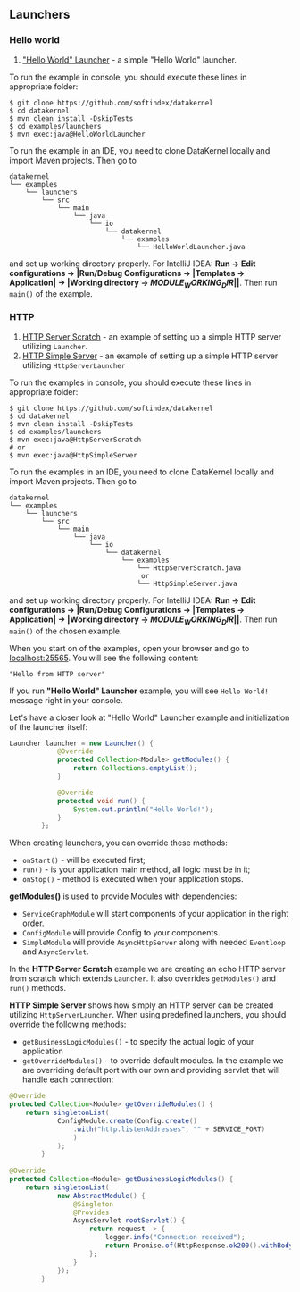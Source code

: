 ## Launchers

### Hello world
1. ["Hello World" Launcher](https://github.com/softindex/datakernel/blob/master/examples/launchers/src/main/java/io/datakernel/examples/HelloWorldLauncher.java) - 
a simple "Hello World" launcher.

To run the example in console, you should execute these lines in appropriate folder:
```
$ git clone https://github.com/softindex/datakernel
$ cd datakernel
$ mvn clean install -DskipTests
$ cd examples/launchers
$ mvn exec:java@HelloWorldLauncher
```

To run the example in an IDE, you need to clone DataKernel locally and import Maven projects. Then go to 
```
datakernel
└── examples
    └── launchers
        └── src
            └── main
                └── java
                    └── io
                        └── datakernel
                            └── examples
                                └── HelloWorldLauncher.java
```
and set up working directory properly. For IntelliJ IDEA:
**Run -> Edit configurations -> |Run/Debug Configurations -> |Templates -> Application| -> |Working directory -> 
$MODULE_WORKING_DIR$||**.
Then run `main()` of the example.

### HTTP
1. [HTTP Server Scratch](https://github.com/softindex/datakernel/blob/master/examples/launchers/src/main/java/io/datakernel/examples/HttpServerScratch.java) - 
an example of setting up a simple HTTP server utilizing `Launcher`.
2. [HTTP Simple Server](https://github.com/softindex/datakernel/blob/master/examples/launchers/src/main/java/io/datakernel/examples/HttpSimpleServer.java) - 
an example of setting up a simple HTTP server utilizing `HttpServerLauncher`

To run the examples in console, you should execute these lines in appropriate folder:
```
$ git clone https://github.com/softindex/datakernel
$ cd datakernel
$ mvn clean install -DskipTests
$ cd examples/launchers
$ mvn exec:java@HttpServerScratch
# or 
$ mvn exec:java@HttpSimpleServer
```

To run the examples in an IDE, you need to clone DataKernel locally and import Maven projects. Then go to 
```
datakernel
└── examples
    └── launchers
        └── src
            └── main
                └── java
                    └── io
                        └── datakernel
                            └── examples
                                └── HttpServerScratch.java
                                 or
                                └── HttpSimpleServer.java
```
and set up working directory properly. For IntelliJ IDEA:
**Run -> Edit configurations -> |Run/Debug Configurations -> |Templates -> Application| -> |Working directory -> 
$MODULE_WORKING_DIR$||**.
Then run `main()` of the chosen example.

When you start on of the examples, open your browser and go to [localhost:25565](localhost:25565). 
You will see the following content:
```
"Hello from HTTP server" 
```
If you run **"Hello World" Launcher** example, you will see `Hello World!` message right in your console.

Let's have a closer look at "Hello World" Launcher example and initialization of the launcher itself:
```java
Launcher launcher = new Launcher() {
			@Override
			protected Collection<Module> getModules() {
				return Collections.emptyList();
			}

			@Override
			protected void run() {
				System.out.println("Hello World!");
			}
		};
```

When creating launchers, you can override these methods:
* `onStart()` - will be executed first;
* `run()` - is your application main method, all logic must be in it;
* `onStop()` - method is executed when your application stops.

**getModules()** is used to provide Modules with dependencies:
* `ServiceGraphModule` will start components of your application in the right order.
* `ConfigModule` will provide Config to your components.
* `SimpleModule` will provide `AsyncHttpServer` along with needed `Eventloop` and `AsyncServlet`.

In the **HTTP Server Scratch** example we are creating an echo HTTP server from scratch which extends `Launcher`. It also 
overrides `getModules()` and `run()` methods.

**HTTP Simple Server** shows how simply an HTTP server can be created utilizing `HttpServerLauncher`. When using predefined 
launchers, you should override the following methods:
* `getBusinessLogicModules()` - to specify the actual logic of your application
* `getOverrideModules()` - to override default modules.
In the example we are overriding default port with our own and providing servlet that will handle each connection:
```java
@Override
protected Collection<Module> getOverrideModules() {
	return singletonList(
			ConfigModule.create(Config.create()
			    .with("http.listenAddresses", "" + SERVICE_PORT)
				)
			);
        }
        
@Override
protected Collection<Module> getBusinessLogicModules() {
	return singletonList(
			new AbstractModule() {
				@Singleton
				@Provides
				AsyncServlet rootServlet() {
					return request -> {
						logger.info("Connection received");
						return Promise.of(HttpResponse.ok200().withBody(encodeAscii("Hello from HTTP server")));
					};
				}
			});
        }
```


